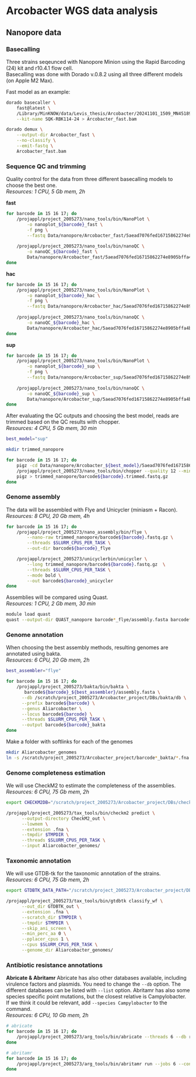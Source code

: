 # Arcobacter WGS data analysis

## Nanopore data

### Basecalling

Three strains seqeunced with Nanopore Minion using the Rapid Barcoding (24) kit and r10.4.1 flow cell.  
Basecalling was done with Dorado v.0.8.2 using all three different models (on Apple M2 Max).  

Fast model as an example: 

```bash 
dorado basecaller \
    fast@latest \
    /Library/MinKNOW/data/Levis_thesis/Arcobacter/20241101_1509_MN45189_FBA32164_2b012041/pod5/ \
    --kit-name SQK-RBK114-24 > Arcobacter_fast.bam

dorado demux \
    --output-dir Arcobacter_fast \
    --no-classify \
    --emit-fastq \
    Arcobacter_fast.bam
```
### Sequence QC and trimming 

Quality control for the data from three different basecalling models to choose the best one.  
_Resources: 1 CPU, 5 Gb mem, 2h_

__fast__ 

```bash 
for barcode in 15 16 17; do
	/projappl/project_2005273/nano_tools/bin/NanoPlot \
  		-o nanoplot_${barcode}_fast \
		-f png \
		--fastq Data/nanopore/Arcobacter_fast/5aead7076fed16715862274e8905bffa4b22d334_SQK-RBK114-24_barcode${barcode}.fastq.gz
	
	/projappl/project_2005273/nano_tools/bin/nanoQC \
		-o nanoQC_${barcode}_fast \
		Data/nanopore/Arcobacter_fast/5aead7076fed16715862274e8905bffa4b22d334_SQK-RBK114-24_barcode${barcode}.fastq.gz
done
```

__hac__ 

```bash 
for barcode in 15 16 17; do
	/projappl/project_2005273/nano_tools/bin/NanoPlot \
  		-o nanoplot_${barcode}_hac \
		-f png \
		--fastq Data/nanopore/Arcobacter_hac/5aead7076fed16715862274e8905bffa4b22d334_SQK-RBK114-24_barcode${barcode}.fastq.gz
	
	/projappl/project_2005273/nano_tools/bin/nanoQC \
		-o nanoQC_${barcode}_hac \
		Data/nanopore/Arcobacter_hac/5aead7076fed16715862274e8905bffa4b22d334_SQK-RBK114-24_barcode${barcode}.fastq.gz
done
```

__sup__ 

```bash 
for barcode in 15 16 17; do
	/projappl/project_2005273/nano_tools/bin/NanoPlot \
  		-o nanoplot_${barcode}_sup \
		-f png \
		--fastq Data/nanopore/Arcobacter_sup/5aead7076fed16715862274e8905bffa4b22d334_SQK-RBK114-24_barcode${barcode}.fastq.gz
	
	/projappl/project_2005273/nano_tools/bin/nanoQC \
		-o nanoQC_${barcode}_sup \
		Data/nanopore/Arcobacter_sup/5aead7076fed16715862274e8905bffa4b22d334_SQK-RBK114-24_barcode${barcode}.fastq.gz
done
```

After evaluating the QC outputs and choosing the best model, reads are trimmed based on the QC results with chopper.  
_Resources: 4 CPU, 5 Gb mem, 30 min_

```bash
best_model="sup"

mkdir trimmed_nanopore

for barcode in 15 16 17; do
	pigz -cd Data/nanopore/Arcobacter_${best_model}/5aead7076fed16715862274e8905bffa4b22d334_SQK-RBK114-24_barcode${barcode}.fastq.gz |\
  	/projappl/project_2005273/nano_tools/bin/chopper --quality 12 --minlength 1000 --headcrop 20 --tailcrop 20 |\
  	pigz > trimmed_nanopore/barcode${barcode}.trimmed.fastq.gz
done
```

### Genome assembly 

The data will be assembled with Flye and Unicycler (miniasm + Racon).  
_Resources: 8 CPU, 20 Gb mem, 4h_

```bash 
for barcode in 15 16 17; do
	/projappl/project_2005273/nano_assembly/bin/flye \
		--nano-raw trimmed_nanopore/barcode${barcode}.fastq.gz \
		--threads $SLURM_CPUS_PER_TASK \
		--out-dir barcode${barcode}_flye

	/projappl/project_2005273/unicyclerbin/unicycler \
		--long trimmed_nanopore/barcode${barcode}.fastq.gz  \
		--threads $SLURM_CPUS_PER_TASK \
		--mode bold \
		--out barcode${barcode}_unicycler
done
```

Assemblies will be compared using Quast.  
_Resources: 1 CPU, 2 Gb mem, 30 min_

```bash
module load quast
quast --output-dir QUAST_nanopore barcode*_flye/assembly.fasta barcode*_unicycler/assembly.fasta 
```

### Genome annotation

When choosing the best assembly methods, resulting genomes are annotated using bakta.  
_Resources: 6 CPU, 20 Gb mem, 2h_

```bash
best_assembler="flye"

for barcode in 15 16 17; do
	/projappl/project_2005273/bakta/bin/bakta \
       barcode${barcode}_${best_assembler}/assembly.fasta \
      --db /scratch/project_2005273/Arcobacter_project/DBs/bakta/db \
      --prefix barcode${barcode} \
      --genus Aliarcobacter \
      --locus barcode${barcode} \
      --threads $SLURM_CPUS_PER_TASK \
      --output barcode${barcode}_bakta
done
```

Make a folder with softlinks for each of the genomes

```bash
mkdir Aliarcobacter_genomes
ln -s /scratch/project_2005273/Arcobacter_project/barcode*_bakta/*.fna Aliarcobacter_genomes/

```

### Genome completeness estimation  

We will use CheckM2 to estimate the completeness of the assemblies.  
_Resources: 6 CPU, 75 Gb mem, 2h_

```bash
export CHECKM2DB="/scratch/project_2005273/Arcobacter_project/DBs/checkm2/CheckM2_database/uniref100.KO.1.dmnd"

/projappl/project_2005273/tax_tools/bin/checkm2 predict \
      --output-directory CheckM2_out \
      --lowmem \
      --extension .fna \
      --tmpdir $TMPDIR \
	  --threads $SLURM_CPUS_PER_TASK \
      --input Aliarcobacter_genomes/
```

### Taxonomic annotation

We will use GTDB-tk for the taxonomic annotation of the strains.  
_Resources: 6 CPU, 75 Gb mem, 2h_

```bash
export GTDBTK_DATA_PATH="/scratch/project_2005273/Arcobacter_project/DBs/gtdb/release220"

/projappl/project_2005273/tax_tools/bin/gtdbtk classify_wf \
      --out_dir GTDBTK_out \
      --extension .fna \
      --scratch_dir $TMPDIR \
      --tmpdir $TMPDIR \
      --skip_ani_screen \
      --min_perc_aa 0 \
      --pplacer_cpus 1 \
      --cpus $SLURM_CPUS_PER_TASK \
      --genome_dir Aliarcobacter_genomes/
```

### Antibiotic resistance annotations

__Abricate & Abritamr__
Abricate has also other databases available, including virulence factors and plasmids. You need to change the `--db` option. The different databases can be listed with `--list` option. 
Abritamr has also some species specific point mutations, but the closest relative is Campylobacter. If we think it could be relevant, add `--species Campylobacter` to the command.  
_Resources: 6 CPU, 10 Gb mem, 2h_

```bash
# abricate
for barcode in 15 16 17; do
	/projappl/project_2005273/arg_tools/bin/abricate --threads 6 --db resfinder barcode${barcode}_bakta/barcode${barcode}.fna > barcode${barcode}_abricate.out
done 

# abritamr
for barcode in 15 16 17; do
	/projappl/project_2005273/arg_tools/bin/abritamr run --jobs 6 --contigs barcode${barcode}_bakta/barcode${barcode}.fna --prefix barcode${barcode}_abritamr 
done 
```